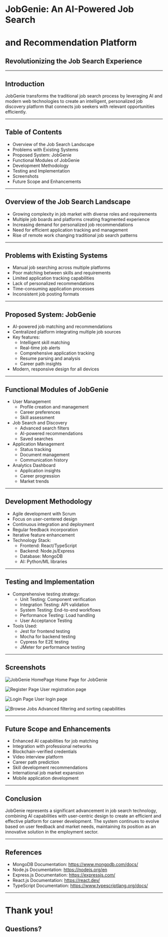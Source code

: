 # JobGenie: An AI-Powered Job Search 
# and Recommendation Platform

## Revolutionizing the Job Search Experience

---

## Introduction
JobGenie transforms the traditional job search process by leveraging AI and modern web technologies to create an intelligent, personalized job discovery platform that connects job seekers with relevant opportunities efficiently.

---

## Table of Contents
- Overview of the Job Search Landscape
- Problems with Existing Systems
- Proposed System: JobGenie
- Functional Modules of JobGenie
- Development Methodology
- Testing and Implementation
- Screenshots
- Future Scope and Enhancements

---

## Overview of the Job Search Landscape
- Growing complexity in job market with diverse roles and requirements
- Multiple job boards and platforms creating fragmented experience
- Increasing demand for personalized job recommendations
- Need for efficient application tracking and management
- Rise of remote work changing traditional job search patterns

---

## Problems with Existing Systems
- Manual job searching across multiple platforms
- Poor matching between skills and requirements
- Limited application tracking capabilities
- Lack of personalized recommendations
- Time-consuming application processes
- Inconsistent job posting formats

---

## Proposed System: JobGenie
- AI-powered job matching and recommendations
- Centralized platform integrating multiple job sources
- Key features:
  - Intelligent skill matching
  - Real-time job alerts
  - Comprehensive application tracking
  - Resume parsing and analysis
  - Career path insights
- Modern, responsive design for all devices

---

## Functional Modules of JobGenie
- User Management
  - Profile creation and management
  - Career preferences
  - Skill assessment
- Job Search and Discovery
  - Advanced search filters
  - AI-powered recommendations
  - Saved searches
- Application Management
  - Status tracking
  - Document management
  - Communication history
- Analytics Dashboard
  - Application insights
  - Career progression
  - Market trends

---

## Development Methodology
- Agile development with Scrum
- Focus on user-centered design
- Continuous integration and deployment
- Regular feedback incorporation
- Iterative feature enhancement
- Technology Stack:
  - Frontend: React/TypeScript
  - Backend: Node.js/Express
  - Database: MongoDB
  - AI: Python/ML libraries

---

## Testing and Implementation
- Comprehensive testing strategy:
  - Unit Testing: Component verification
  - Integration Testing: API validation
  - System Testing: End-to-end workflows
  - Performance Testing: Load handling
  - User Acceptance Testing
- Tools Used:
  - Jest for frontend testing
  - Mocha for backend testing
  - Cypress for E2E testing
  - JMeter for performance testing

---

## Screenshots

<!-- Image -->
![JobGenie HomePage](https://github.com/Rahul-Sahani04/JobGenieFrontend/blob/master/screenshots/HomePage.png?raw=true)
Home Page for JobGenie

![Register Page](https://github.com/Rahul-Sahani04/JobGenieFrontend/blob/master/screenshots/RegisterPage.png?raw=true)
User registration page

![Login Page](https://github.com/Rahul-Sahani04/JobGenieFrontend/blob/master/screenshots/LoginPage.png?raw=true)
User login page

![Browse Jobs](https://github.com/Rahul-Sahani04/JobGenieFrontend/blob/master/screenshots/BrowseJobs.png?raw=true)
Advanced filtering and sorting capabilities


---

## Future Scope and Enhancements
- Enhanced AI capabilities for job matching
- Integration with professional networks
- Blockchain-verified credentials
- Video interview platform
- Career path prediction
- Skill development recommendations
- International job market expansion
- Mobile application development

---

## Conclusion
JobGenie represents a significant advancement in job search technology, combining AI capabilities with user-centric design to create an efficient and effective platform for career development. The system continues to evolve based on user feedback and market needs, maintaining its position as an innovative solution in the employment sector.

---

## References
- MongoDB Documentation: https://www.mongodb.com/docs/
- Node.js Documentation: https://nodejs.org/en
- Express.js Documentation: https://expressjs.com/
- React.js Documentation: https://react.dev/
- TypeScript Documentation: https://www.typescriptlang.org/docs/

---

# Thank you!
## Questions?